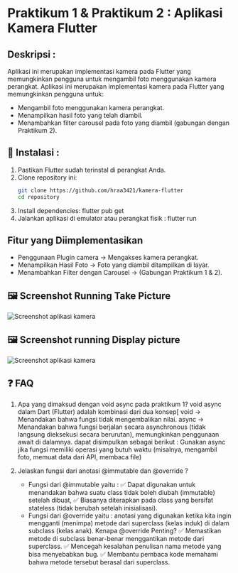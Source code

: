 # Praktikum 1 & Praktikum 2 : Aplikasi Kamera Flutter

## Deskripsi :
Aplikasi ini merupakan implementasi kamera pada Flutter yang memungkinkan pengguna untuk mengambil foto menggunakan kamera perangkat.
Aplikasi ini merupakan implementasi kamera pada Flutter yang memungkinkan pengguna untuk:
- Mengambil foto menggunakan kamera perangkat.
- Menampilkan hasil foto yang telah diambil.
- Menambahkan filter carousel pada foto yang diambil (gabungan dengan Praktikum 2).

## 🚀 Instalasi :
1. Pastikan Flutter sudah terinstal di perangkat Anda.
2. Clone repository ini:
   ```sh
   git clone https://github.com/hraa3421/kamera-flutter
   cd repository
3. Install dependencies:
   flutter pub get
4. Jalankan aplikasi di emulator atau perangkat fisik :
   flutter run

##  Fitur yang Diimplementasikan
- Penggunaan Plugin camera → Mengakses kamera perangkat.
- Menampilkan Hasil Foto → Foto yang diambil ditampilkan di layar.
- Menambahkan Filter dengan Carousel → (Gabungan Praktikum 1 & 2).

## 🖼 Screenshot Running Take Picture

![Screenshot aplikasi kamera](assets/TakePicture.jpg)

## 🖼 Screenshot running Display picture

![Screenshot aplikasi kamera](assets/DisplayPicture.jpg)

## ❓ FAQ
 1. Apa yang dimaksud dengan void async pada praktikum 1?
    void async dalam Dart (Flutter) adalah kombinasi dari dua konsep[
    void → Menandakan bahwa fungsi tidak mengembalikan nilai.
    async → Menandakan bahwa fungsi berjalan secara asynchronous (tidak langsung dieksekusi secara berurutan), memungkinkan penggunaan await di dalamnya.
    dapat disimpulkan sebagai berikut : Gunakan async jika fungsi memiliki operasi yang butuh waktu (misalnya, mengambil foto, memuat data dari API, membaca file)
    
2. Jelaskan fungsi dari anotasi @immutable dan @override ?
   - Fungsi dari @immutable yaitu :
      ✅ Dapat digunakan untuk menandakan bahwa suatu class tidak boleh diubah (immutable) setelah dibuat,
      ✅ Biasanya diterapkan pada class yang bersifat stateless (tidak berubah setelah inisialisasi).
   - Fungsi dari @override yaitu :
     anotasi yang digunakan ketika kita ingin mengganti (menimpa) metode dari superclass (kelas induk) di dalam subclass (kelas anak).
     Kenapa @override Penting?
      ✅ Memastikan metode di subclass benar-benar menggantikan metode dari superclass.
      ✅ Mencegah kesalahan penulisan nama metode yang bisa menyebabkan bug.
      ✅ Membantu pembaca kode memahami bahwa metode tersebut berasal dari superclass.
   

    
